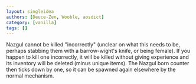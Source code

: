 ```yaml
---
layout: singleidea
authors: [Deuce-Zen, Wooble, aosdict]
category: [vanilla]
tags: []
---
```

Nazgul cannot be killed "incorrectly" (unclear on what this needs to be, perhaps stabbing them with a barrow-wight's knife, or being female). If you happen to kill one incorrectly, it will be killed without giving experience and its inventory will be deleted (minus unique items). The Nazgul born counter then ticks down by one, so it can be spawned again elsewhere by the normal mechanism.
